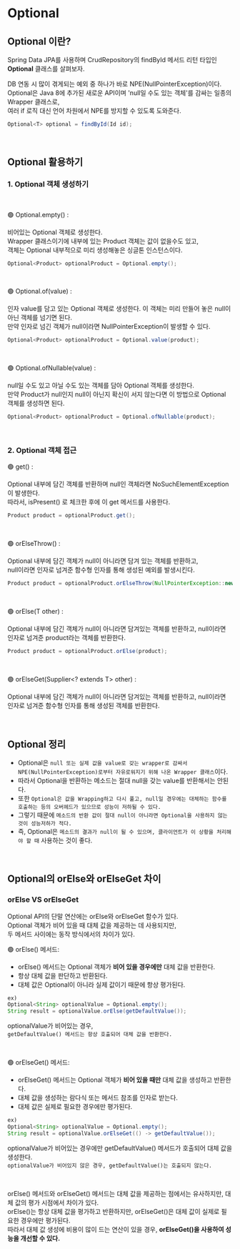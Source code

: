# Optional

## Optional 이란?
Spring Data JPA를 사용하며 CrudRepository의 findById 메서드 리턴 타입인 **Optional** 클래스를 살펴보자.

DB 연동 시 많이 겪게되는 예외 중 하나가 바로 NPE(NullPointerException)이다.<br>
Optional은 Java 8에 추가된 새로운 API이며 'null일 수도 있는 객체'를 감싸는 일종의 Wrapper 클래스로, <br> 여러 if 로직 대신 언어 차원에서 NPE를 방지할 수 있도록 도와준다.

```java
Optional<T> optional = findById(Id id);
```

<br>

## Optional 활용하기 

### **1. Optional 객체 생성하기**

<br>

🟢 Optional.empty() :

비어있는 Optional 객체로 생성한다. <br>
Wrapper 클래스이기에 내부에 있는 Product 객체는 값이 없을수도 있고, <br> 객체는 Optional 내부적으로 미리 생성해놓은 싱글톤 인스턴스이다.
```java
Optional<Product> optionalProduct = Optional.empty();
 ```

 <br>

🟢 Optional.of(value) :

인자 value를 담고 있는 Optional 객체로 생성한다. 이 객체는 미리 만들어 놓은 null이 아닌 객체를 넘기면 된다. <br> 만약 인자로 넘긴 객체가 null이라면 NullPointerException이 발생할 수 있다.

```java
Optional<Product> optionalProduct = Optional.value(product);
```

 <br>

🟢 Optional.ofNullable(value) :

null일 수도 있고 아닐 수도 있는 객체를 담아 Optional 객체를 생성한다. <br> 만약 Product가 null인지 null이 아닌지 확신이 서지 않는다면 이 방법으로 Optional 객체를 생성하면 된다.

```java
Optional<Product> optionalProduct = Optional.ofNullable(product);
 ```

 <br>

### **2. Optional 객체 접근**


🟢 get() :

Optional 내부에 담긴 객체를 반환하며 null인 객체라면 NoSuchElementException이 발생한다.<br> 따라서, isPresent() 로 체크한 후에 이 get 메서드를 사용한다.

```java
Product product = optionalProduct.get();
```

 <br>

 🟢 orElseThrow() :

Optional 내부에 담긴 객체가 null이 아니라면 담겨 있는 객체를 반환하고,<br> null이라면 인자로 넘겨준 함수형 인자를 통해 생성된 예외를 발생시킨다.
```java
Product product = optionalProduct.orElseThrow(NullPointerException::new);
 ```

 <br>

🟢 orElse(T other) :

Optional 내부에 담긴 객체가 null이 아니라면 담겨있는 객체를 반환하고, null이라면 인자로 넘겨준 product라는 객체를 반환한다.
```java
Product product = optionalProduct.orElse(product);
 ```

  <br>

 🟢 orElseGet(Supplier<? extends T> other) :

Optional 내부에 담긴 객체가 null이 아니라면 담겨있는 객체를 반환하고, null이라면 인자로 넘겨준 함수형 인자를 통해 생성된 객체를 반환한다.

 <br>

## Optional 정리

  * Optional은 `null 또는 실제 값을 value로 갖는 wrapper로 감싸서 NPE(NullPointerException)로부터 자유로워지기 위해 나온 Wrapper 클래스`이다. 
  * 따라서 Optional을 반환하는 메소드는 절대 null을 갖는 value를 반환해서는 안된다. 
  * 또한 `Optional은 값을 Wrapping하고 다시 풀고, null일 경우에는 대체하는 함수를 호출하는 등의 오버헤드가 있으므로 성능이 저하될 수 있다.` 
  * 그렇기 때문에 `메소드의 반환 값이 절대 null이 아니라면 Optional을 사용하지 않는 것이 성능저하가 적다.` 
  * 즉, Optional은 `메소드의 결과가 null이 될 수 있으며, 클라이언트가 이 상황을 처리해야 할 때` 사용하는 것이 좋다.

<br>

## Optional의 orElse와 orElseGet 차이

### orElse VS orElseGet
Optional API의 단말 연산에는 orElse와 orElseGet 함수가 있다. <br> 
 Optional 객체가 비어 있을 때 대체 값을 제공하는 데 사용되지만, <br> 두 메서드 사이에는 동작 방식에서의 차이가 있다.


🟢 orElse() 메서드:
- orElse() 메서드는 Optional 객체가 **비어 있을 경우에만** 대체 값을 반환한다.
- 항상 대체 값을 판단하고 반환된다.
- 대체 값은 Optional이 아니라 실제 값이기 때문에 항상 평가된다.

```java
ex)
Optional<String> optionalValue = Optional.empty();
String result = optionalValue.orElse(getDefaultValue());
```

optionalValue가 비어있는 경우, <br> `getDefaultValue() 메서드는 항상 호출되어 대체 값을 반환한다.`

<br>

🟢 orElseGet() 메서드:
- orElseGet() 메서드는 Optional 객체가 **비어 있을 때만** 대체 값을 생성하고 반환한다.
- 대체 값을 생성하는 람다식 또는 메서드 참조를 인자로 받는다.
- 대체 값은 실제로 필요한 경우에만 평가된다.

```java
ex)
Optional<String> optionalValue = Optional.empty();
String result = optionalValue.orElseGet(() -> getDefaultValue());
```

optionalValue가 비어있는 경우에만 getDefaultValue() 메서드가 호출되어 대체 값을 생성한다. <br>
`optionalValue가 비어있지 않은 경우, getDefaultValue()는 호출되지 않는다.`

<br>

orElse() 메서드와 orElseGet() 메서드는 대체 값을 제공하는 점에서는 유사하지만, 대체 값의 평가 시점에서 차이가 있다.  <br> orElse()는 항상 대체 값을 평가하고 반환하지만, orElseGet()은 대체 값이 실제로 필요한 경우에만 평가된다. <br> 따라서 대체 값 생성에 비용이 많이 드는 연산이 있을 경우, **orElseGet()을 사용하여 성능을 개선할 수 있다.**
